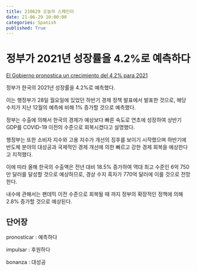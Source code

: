 ```yaml
---
title: 210629 오늘의 스페인어
date: 21-06-29 10:00:00
categories: Spanish
published: True
---
```


# 정부가 2021년 성장률을 4.2%로 예측하다

[El Gobierno pronostica un crecimiento del 4,2% para 2021](http://world.kbs.co.kr/service/news_view.htm?lang=s&Seq_Code=76374)

정부가 한국의 2021년 성장률을 4.2%로 예측했다.

이는 행정부가 28일 월요일에 있었던 하반기 경제 정책 발표에서 발표한 것으로, 해당 수치가 지난 12월의 예측에 비해 1% 증가할 것으로 예측했다.

정부는 수출에 의해서 한국의 경제가 예상보다 빠른 속도로 연초에 성장하여 상반기 GDP를 COVID-19 이전의 수준으로 회복시켰다고 설명했다.

행정부는 또한 소비자 지수와 고용 지수가 개선의 징후를 보이기 시작했으며 하반기에 반도체 분야의 대성공과 국제적인 경제 개선에 의한 빠르고 강한 경제 회복을 예상한다고 지적했다.

이에 따라 올해 한국의 수출액은 전년 대비 18.5% 증가하여 역대 최고 수준인 6억 750만 달러를 달성할 것으로 예상하므로, 경상 수지 흑자가 770억 달러에 이를 것으로 전망한다.

내수에 관해서는 팬데믹 이전 수준으로 회복될 때 까지 정부의 확장적인 정책에 의해 2.8% 증가할 것으로 예상된다.

## 단어장

pronosticar : 예측하다

impulsar : 후원하다

bonanza : 대성공
